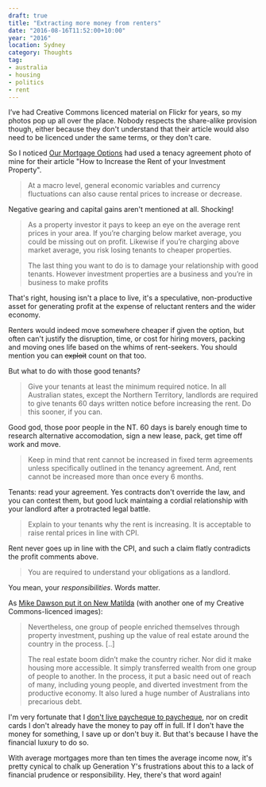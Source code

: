 ```yaml
---
draft: true
title: "Extracting more money from renters"
date: "2016-08-16T11:52:00+10:00"
year: "2016"
location: Sydney
category: Thoughts
tag:
- australia
- housing
- politics
- rent
---
```

I’ve had Creative Commons licenced material on Flickr for years, so my photos pop up all over the place. Nobody respects the share-alike provision though, either because they don't understand that their article would also need to be licenced under the same terms, or they don't care.

So I noticed <a href="http://ourmortgageoptions.com.au/how-to-increase-the-rent-of-your-investment-property/" rel="nofollow">Our Mortgage Options</a> had used a tenacy agreement photo of mine for their article "How to Increase the Rent of your Investment Property".

> At a macro level, general economic variables and currency fluctuations can also cause rental prices to increase or decrease.

Negative gearing and capital gains aren't mentioned at all. Shocking!

> As a property investor it pays to keep an eye on the average rent prices in your area. If you’re charging below market average, you could be missing out on profit. Likewise if you’re charging above market average, you risk losing tenants to cheaper properties.
> 
> The last thing you want to do is to damage your relationship with good tenants. However investment properties are a business and you’re in business to make profits

That's right, housing isn't a place to live, it's a speculative, non-productive asset for generating profit at the expense of reluctant renters and the wider economy.

Renters would indeed move somewhere cheaper if given the option, but often can't justify the disruption, time, or cost for hiring movers, packing and moving ones life based on the whims of rent-seekers. You should mention you can <del>exploit</del> count on that too.

But what to do with those good tenants?

> Give your tenants at least the minimum required notice. In all Australian states, except the Northern Territory, landlords are required to give tenants 60 days written notice before increasing the rent. Do this sooner, if you can.

Good god, those poor people in the NT. 60 days is barely enough time to research alternative accomodation, sign a new lease, pack, get time off work and move.

> Keep in mind that rent cannot be increased in fixed term agreements unless specifically outlined in the tenancy agreement. And, rent cannot be increased more than once every 6 months.

Tenants: read your agreement. Yes contracts don't override the law, and you can contest them, but good luck maintaing a cordial relationship with your landlord after a protracted legal battle.

> Explain to your tenants why the rent is increasing. It is acceptable to raise rental prices in line with CPI.

Rent never goes up in line with the CPI, and such a claim flatly contradicts the profit comments above.

> You are required to understand your obligations as a landlord.

You mean, your *responsibilities*. Words matter.

As [Mike Dawson put it on New Matilda](https://newmatilda.com/2016/01/07/why-are-we-still-working/) (with another one of my Creative Commons-licenced images):

> Nevertheless, one group of people enriched themselves through property investment, pushing up the value of real estate around the country in the process. [..]
> 
> The real estate boom didn’t make the country richer. Nor did it make housing more accessible. It simply transferred wealth from one group of people to another. In the process, it put a basic need out of reach of many, including young people, and diverted investment from the productive economy. It also lured a huge number of Australians into precarious debt.

I'm very fortunate that I [don't live paycheque to paycheque](http://classic.youneedabudget.com/support/article/rule-four-live-on-last-months-income), nor on credit cards I don't already have the money to pay off in full. If I don't have the money for something, I save up or don't buy it. But that's because I have the financial luxury to do so.

With average mortgages more than ten times the average income now, it's pretty cynical to chalk up Generation Y's frustrations about this to a lack of financial prudence or responsibility. Hey, there's that word again!

